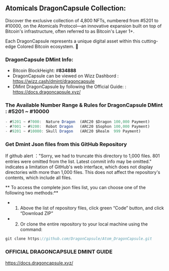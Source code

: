 ## **Atomicals DragonCapsule Collection:**

Discover the exclusive collection of 4,800 NFTs, numbered from #5201 to #10000, on the Atomicals Protocol—an innovative expansion built on top of Bitcoin's infrastructure, often referred to as Bitcoin's Layer 1+.

Each DragonCapsule represents a unique digital asset within this cutting-edge Colored Bitcoin ecosystem. 🎉

###  DragonCapsule DMint Info: 
- Bitcoin BlockHeight: #**834888**
- DragonCapsule can be viewed on Wizz Dashbord : https://wizz.cash/dmint/dragoncapsule
- DMint DragonCapsule by following the Official Guide: : https://docs.dragoncapsule.xyz/



###  The Available Number Range & Rules for DragonCapsule DMint : #5201 ~ #10000
```js 
- #5201 ~ #7000:  Nature Dragon  (ARC20 $Dragon 100,000 Payment)
- #7001 ~ #9200:  Robot Dragon   (ARC20 $Sophon 100,000 Payment)
- #9201 ~ #10000: Skull Dragon   (ARC20 $Realm  999 Payment)
```


###  Get Dmint Json files from this GitHub Repository

If github alert ："Sorry, we had to truncate this directory to 1,000 files. 801 entries were omitted from the list. Latest commit info may be omitted." indicates a limitation of GitHub's web interface, which does not display directories with more than 1,000 files. This does not affect the repository's contents, which include all files.

** To access the complete json files list, you can choose one of the following two methods:**

- 1. Above the list of repository files, click green “Code” button, and click “Download ZIP”
- 2. Or clone the entire repository to your local machine using the command:
```js 
git clone https://github.com/DragonCapsule/Atom_DragonCapsule.git
```


### OFFICIAL DRAGONCAPSULE DMINT GUIDE 
https://docs.dragoncapsule.xyz/
